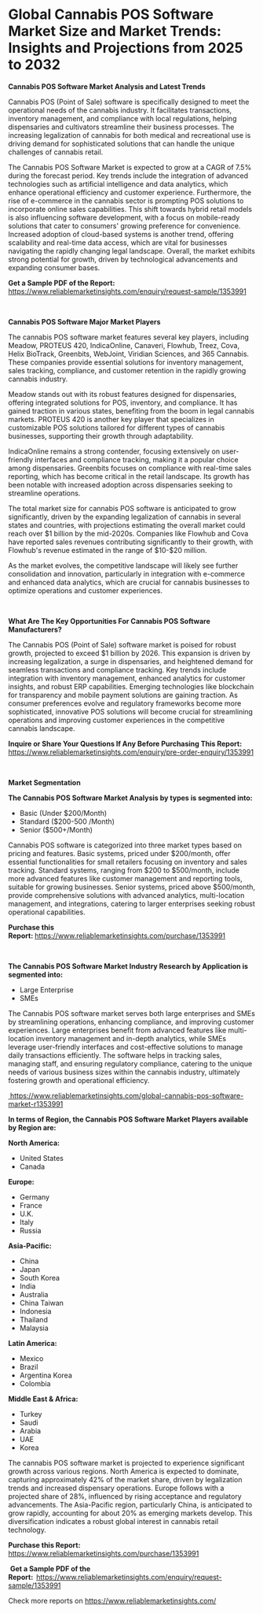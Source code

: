 <p><h1>Global Cannabis POS Software Market Size and Market Trends: Insights and Projections from 2025 to 2032</h1></p><p><strong>Cannabis POS Software Market Analysis and Latest Trends</strong></p>
<p><p>Cannabis POS (Point of Sale) software is specifically designed to meet the operational needs of the cannabis industry. It facilitates transactions, inventory management, and compliance with local regulations, helping dispensaries and cultivators streamline their business processes. The increasing legalization of cannabis for both medical and recreational use is driving demand for sophisticated solutions that can handle the unique challenges of cannabis retail. </p><p>The Cannabis POS Software Market is expected to grow at a CAGR of 7.5% during the forecast period. Key trends include the integration of advanced technologies such as artificial intelligence and data analytics, which enhance operational efficiency and customer experience. Furthermore, the rise of e-commerce in the cannabis sector is prompting POS solutions to incorporate online sales capabilities. This shift towards hybrid retail models is also influencing software development, with a focus on mobile-ready solutions that cater to consumers' growing preference for convenience. Increased adoption of cloud-based systems is another trend, offering scalability and real-time data access, which are vital for businesses navigating the rapidly changing legal landscape. Overall, the market exhibits strong potential for growth, driven by technological advancements and expanding consumer bases.</p></p>
<p><strong>Get a Sample PDF of the Report:&nbsp;</strong> <a href="https://www.reliablemarketinsights.com/enquiry/request-sample/1353991?utm_campaign=2885&utm_medium=2&utm_source=Github&utm_content=ia&utm_term=11032025&utm_id=cannabis-pos-software">https://www.reliablemarketinsights.com/enquiry/request-sample/1353991</a></p>
<p>&nbsp;</p>
<p><strong>Cannabis POS Software Major Market Players</strong></p>
<p><p>The cannabis POS software market features several key players, including Meadow, PROTEUS 420, IndicaOnline, Canaveri, Flowhub, Treez, Cova, Helix BioTrack, Greenbits, WebJoint, Viridian Sciences, and 365 Cannabis. These companies provide essential solutions for inventory management, sales tracking, compliance, and customer retention in the rapidly growing cannabis industry.</p><p>Meadow stands out with its robust features designed for dispensaries, offering integrated solutions for POS, inventory, and compliance. It has gained traction in various states, benefiting from the boom in legal cannabis markets. PROTEUS 420 is another key player that specializes in customizable POS solutions tailored for different types of cannabis businesses, supporting their growth through adaptability.</p><p>IndicaOnline remains a strong contender, focusing extensively on user-friendly interfaces and compliance tracking, making it a popular choice among dispensaries. Greenbits focuses on compliance with real-time sales reporting, which has become critical in the retail landscape. Its growth has been notable with increased adoption across dispensaries seeking to streamline operations.</p><p>The total market size for cannabis POS software is anticipated to grow significantly, driven by the expanding legalization of cannabis in several states and countries, with projections estimating the overall market could reach over $1 billion by the mid-2020s. Companies like Flowhub and Cova have reported sales revenues contributing significantly to their growth, with Flowhub's revenue estimated in the range of $10-$20 million.</p><p>As the market evolves, the competitive landscape will likely see further consolidation and innovation, particularly in integration with e-commerce and enhanced data analytics, which are crucial for cannabis businesses to optimize operations and customer experiences.</p></p>
<p>&nbsp;</p>
<p><strong>What Are The Key Opportunities For Cannabis POS Software Manufacturers?</strong></p>
<p><p>The Cannabis POS (Point of Sale) software market is poised for robust growth, projected to exceed $1 billion by 2026. This expansion is driven by increasing legalization, a surge in dispensaries, and heightened demand for seamless transactions and compliance tracking. Key trends include integration with inventory management, enhanced analytics for customer insights, and robust ERP capabilities. Emerging technologies like blockchain for transparency and mobile payment solutions are gaining traction. As consumer preferences evolve and regulatory frameworks become more sophisticated, innovative POS solutions will become crucial for streamlining operations and improving customer experiences in the competitive cannabis landscape.</p></p>
<p><strong>Inquire or Share Your Questions If Any Before Purchasing This Report:</strong> <a href="https://www.reliablemarketinsights.com/enquiry/pre-order-enquiry/1353991?utm_campaign=2885&utm_medium=2&utm_source=Github&utm_content=ia&utm_term=11032025&utm_id=cannabis-pos-software">https://www.reliablemarketinsights.com/enquiry/pre-order-enquiry/1353991</a></p>
<p>&nbsp;</p>
<p><strong>Market Segmentation</strong></p>
<p><strong>The Cannabis POS Software Market Analysis by types is segmented into:</strong></p>
<p><ul><li>Basic (Under $200/Month)</li><li>Standard ($200-500 /Month)</li><li>Senior ($500+/Month)</li></ul></p>
<p><p>Cannabis POS software is categorized into three market types based on pricing and features. Basic systems, priced under $200/month, offer essential functionalities for small retailers focusing on inventory and sales tracking. Standard systems, ranging from $200 to $500/month, include more advanced features like customer management and reporting tools, suitable for growing businesses. Senior systems, priced above $500/month, provide comprehensive solutions with advanced analytics, multi-location management, and integrations, catering to larger enterprises seeking robust operational capabilities.</p></p>
<p><strong>Purchase this Report:&nbsp;</strong><a href="https://www.reliablemarketinsights.com/purchase/1353991?utm_campaign=2885&utm_medium=2&utm_source=Github&utm_content=ia&utm_term=11032025&utm_id=cannabis-pos-software">https://www.reliablemarketinsights.com/purchase/1353991</a></p>
<p>&nbsp;</p>
<p><strong>The Cannabis POS Software Market Industry Research by Application is segmented into:</strong></p>
<p><ul><li>Large Enterprise</li><li>SMEs</li></ul></p>
<p><p>The Cannabis POS software market serves both large enterprises and SMEs by streamlining operations, enhancing compliance, and improving customer experiences. Large enterprises benefit from advanced features like multi-location inventory management and in-depth analytics, while SMEs leverage user-friendly interfaces and cost-effective solutions to manage daily transactions efficiently. The software helps in tracking sales, managing staff, and ensuring regulatory compliance, catering to the unique needs of various business sizes within the cannabis industry, ultimately fostering growth and operational efficiency.</p></p>
<p><a href="https://www.reliablemarketinsights.com/global-cannabis-pos-software-market-r1353991?utm_campaign=2885&utm_medium=2&utm_source=Github&utm_content=ia&utm_term=11032025&utm_id=cannabis-pos-software">&nbsp;https://www.reliablemarketinsights.com/global-cannabis-pos-software-market-r1353991</a></p>
<p><strong>In terms of Region, the Cannabis POS Software Market Players available by Region are:</strong></p>
<p>
    <p> <strong> North America: </strong>
        <ul>
            <li>United States</li>
            <li>Canada</li>
        </ul>
        </p> 
    <p> <strong> Europe: </strong>
        <ul>
            <li>Germany</li>
            <li>France</li>
            <li>U.K.</li>
            <li>Italy</li>
            <li>Russia</li>
        </ul>
        </p> 
    <p> <strong> Asia-Pacific: </strong>
        <ul>
            <li>China</li>
            <li>Japan</li>
            <li>South Korea</li>
            <li>India</li>
            <li>Australia</li>
            <li>China Taiwan</li>
            <li>Indonesia</li>
            <li>Thailand</li>
            <li>Malaysia</li>
        </ul>
        </p> 
    <p> <strong> Latin America: </strong>
        <ul>
            <li>Mexico</li>
            <li>Brazil</li>
            <li>Argentina Korea</li>
            <li>Colombia</li>
        </ul>
        </p> 
    <p> <strong> Middle East & Africa: </strong>
        <ul>
            <li>Turkey</li>
            <li>Saudi</li>
            <li>Arabia</li>
            <li>UAE</li>
            <li>Korea</li>
        </ul>
    </p>
    </p>
<p><p>The cannabis POS software market is projected to experience significant growth across various regions. North America is expected to dominate, capturing approximately 42% of the market share, driven by legalization trends and increased dispensary operations. Europe follows with a projected share of 28%, influenced by rising acceptance and regulatory advancements. The Asia-Pacific region, particularly China, is anticipated to grow rapidly, accounting for about 20% as emerging markets develop. This diversification indicates a robust global interest in cannabis retail technology.</p></p>
<p><strong>Purchase this Report: </strong><a href="https://www.reliablemarketinsights.com/purchase/1353991?utm_campaign=2885&utm_medium=2&utm_source=Github&utm_content=ia&utm_term=11032025&utm_id=cannabis-pos-software">https://www.reliablemarketinsights.com/purchase/1353991</a></p>
<p>&nbsp;<strong>Get a Sample PDF of the Report:&nbsp;&nbsp;</strong><a href="https://www.reliablemarketinsights.com/enquiry/request-sample/1353991?utm_campaign=2885&utm_medium=2&utm_source=Github&utm_content=ia&utm_term=11032025&utm_id=cannabis-pos-software">https://www.reliablemarketinsights.com/enquiry/request-sample/1353991</a></p>
<p><strong></strong></p>
<p>Check more reports on <a href="https://www.reliablemarketinsights.com/?utm_campaign=2885&utm_medium=2&utm_source=Github&utm_content=ia&utm_term=11032025&utm_id=cannabis-pos-software">https://www.reliablemarketinsights.com/</a></p>